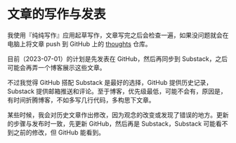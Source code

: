 # 文章的写作与发表

我使用『纯纯写作』应用起草写作，文章写完之后会检查一遍，如果没问题就会在电脑上将文章 push 到 GitHub 上的 [thoughts](https://github.com/WantenMN/thoughts) 仓库。

目前（2023-07-01）的计划是先发表在 GitHub，然后再同步到 Substack，之后可能会再弄一个博客展示这些文章。

不过我觉得 GitHub 搭配 Substack 是最好的选择，GitHub 提供历史记录，Substack 提供邮箱推送和评论。至于博客，优先级最低，可能不会有，原因是，有时间折腾博客，不如多写几行代码，多构思下文章。

某些时候，我会对历史文章作出修改，因为观念的改变或发现了错误的地方。更新的步骤与发布时一致，先更新 GitHub，然后再是 Substack，Substack 可能看不到之前的修改，但 GitHub 能看到。
